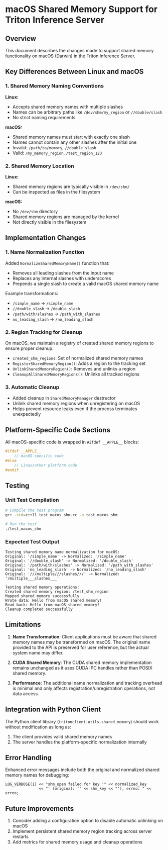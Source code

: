 # macOS Shared Memory Support for Triton Inference Server

## Overview

This document describes the changes made to support shared memory functionality on macOS (Darwin) in the Triton Inference Server.

## Key Differences Between Linux and macOS

### 1. Shared Memory Naming Conventions

**Linux:**
- Accepts shared memory names with multiple slashes
- Names can be arbitrary paths like `/dev/shm/my_region` or `//double/slash`
- No strict naming requirements

**macOS:**
- Shared memory names must start with exactly one slash
- Names cannot contain any other slashes after the initial one
- Invalid: `/path/to/memory`, `//double_slash`
- Valid: `/my_memory_region`, `/test_region_123`

### 2. Shared Memory Location

**Linux:**
- Shared memory regions are typically visible in `/dev/shm/`
- Can be inspected as files in the filesystem

**macOS:**
- No `/dev/shm` directory
- Shared memory regions are managed by the kernel
- Not directly visible in the filesystem

## Implementation Changes

### 1. Name Normalization Function

Added `NormalizeSharedMemoryName()` function that:
- Removes all leading slashes from the input name
- Replaces any internal slashes with underscores
- Prepends a single slash to create a valid macOS shared memory name

Example transformations:
- `/simple_name` → `/simple_name`
- `//double_slash` → `/double_slash`
- `/path/with/slashes` → `/path_with_slashes`
- `no_leading_slash` → `/no_leading_slash`

### 2. Region Tracking for Cleanup

On macOS, we maintain a registry of created shared memory regions to ensure proper cleanup:
- `created_shm_regions`: Set of normalized shared memory names
- `RegisterSharedMemoryRegion()`: Adds a region to the tracking set
- `UnlinkSharedMemoryRegion()`: Removes and unlinks a region
- `CleanupAllSharedMemoryRegions()`: Unlinks all tracked regions

### 3. Automatic Cleanup

- Added cleanup in `SharedMemoryManager` destructor
- Unlink shared memory regions when unregistering on macOS
- Helps prevent resource leaks even if the process terminates unexpectedly

## Platform-Specific Code Sections

All macOS-specific code is wrapped in `#ifdef __APPLE__` blocks:

```cpp
#ifdef __APPLE__
    // macOS-specific code
#else
    // Linux/other platform code
#endif
```

## Testing

### Unit Test Compilation
```bash
# Compile the test program
g++ -std=c++11 test_macos_shm.cc -o test_macos_shm

# Run the test
./test_macos_shm
```

### Expected Test Output
```
Testing shared memory name normalization for macOS:
Original: '/simple_name' -> Normalized: '/simple_name'
Original: '//double_slash' -> Normalized: '/double_slash'
Original: '/path/with/slashes' -> Normalized: '/path_with_slashes'
Original: 'no_leading_slash' -> Normalized: '/no_leading_slash'
Original: '///multiple///slashes///' -> Normalized: '/multiple___slashes___'

Testing shared memory operations:
Created shared memory region: /test_shm_region
Mapped shared memory successfully
Wrote data: Hello from macOS shared memory!
Read back: Hello from macOS shared memory!
Cleanup completed successfully
```

## Limitations

1. **Name Transformation**: Client applications must be aware that shared memory names may be transformed on macOS. The original name provided to the API is preserved for user reference, but the actual system name may differ.

2. **CUDA Shared Memory**: The CUDA shared memory implementation remains unchanged as it uses CUDA IPC handles rather than POSIX shared memory.

3. **Performance**: The additional name normalization and tracking overhead is minimal and only affects registration/unregistration operations, not data access.

## Integration with Python Client

The Python client library (`tritonclient.utils.shared_memory`) should work without modification as long as:
1. The client provides valid shared memory names
2. The server handles the platform-specific normalization internally

## Error Handling

Enhanced error messages include both the original and normalized shared memory names for debugging:
```
LOG_VERBOSE(1) << "shm_open failed for key '" << normalized_key 
               << "' (original: '" << shm_key << "'), errno: " << errno;
```

## Future Improvements

1. Consider adding a configuration option to disable automatic unlinking on macOS
2. Implement persistent shared memory region tracking across server restarts
3. Add metrics for shared memory usage and cleanup operations